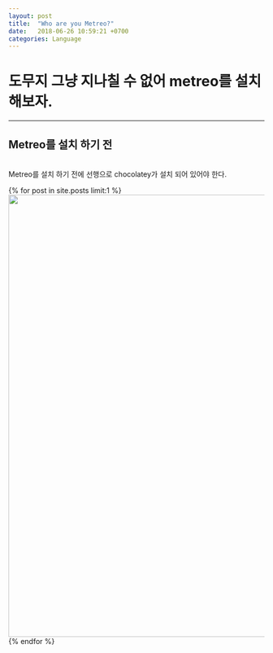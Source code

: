 ```yaml
---
layout: post
title:  "Who are you Metreo?"
date:   2018-06-26 10:59:21 +0700
categories: Language
---
```

<h1>도무지 그냥 지나칠 수 없어 metreo를 설치 해보자. </h1>

---
<h2>Metreo를 설치 하기 전</h2><br>
Metreo를 설치 하기 전에 선행으로 chocolatey가 설치 되어 있어야 한다.<br>

{% for post in site.posts limit:1 %}
<img src="https://paypulse.github.io/assets/images/chocolate.png" width="2003" height="869"/>  
{% endfor %}
